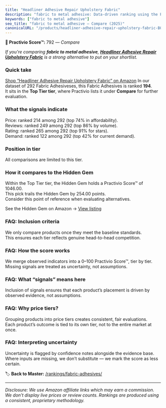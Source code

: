 ```yaml
---
title: "Headliner Adhesive Repair Upholstery Fabric"
description: "fabric to metal adhesive: Data-driven ranking using the Practivio Score™. Positioned by quality, value, demand, findability, momentum."
keywords: ["fabric to metal adhesive"]
seo_title: "fabric to metal adhesive — Compare (2025)"
canonicalURL: "/products/headliner-adhesive-repair-upholstery-fabric-B0DJ48GMS8/"
---
```


**🛒 Practivio Score™:** 792 — _Compare_


*If you're comparing **fabric to metal adhesive**, **[Headliner Adhesive Repair Upholstery Fabric](https://www.amazon.com/dp/B0DJ48GMS8?tag=practivio-20)** is a strong alternative to put on your shortlist.*
### Quick take
[Shop “Headliner Adhesive Repair Upholstery Fabric” on Amazon](https://www.amazon.com/dp/B0DJ48GMS8?tag=practivio-20)
In our dataset of 292 Fabric Adhesiveses, this Fabric Adhesives is ranked **194**.  
It sits in the **Top Tier tier**, where Practivio lists it under **Compare** for further evaluation.

### What the signals indicate
Price: ranked 214 among 292 (top 74% in affordability).  
Reviews: ranked 249 among 292 (top 86% by volume).  
Rating: ranked 265 among 292 (top 91% for stars).  
Demand: ranked 122 among 292 (top 42% for current demand).

### Position in tier
All comparisons are limited to this tier.

### How it compares to the Hidden Gem
Within the Top Tier tier, the Hidden Gem holds a Practivio Score™ of 1046.00.  
This pick trails the Hidden Gem by 254.00 points.  
Consider this point of reference when evaluating alternatives.  

See the Hidden Gem on Amazon → [View listing](https://www.amazon.com/dp/B007TSYNG8?tag=practivio-20)

### FAQ: Inclusion criteria
We only compare products once they meet the baseline standards.  
This ensures each tier reflects genuine head-to-head competition.

### FAQ: How the score works
We merge observed indicators into a 0–100 Practivio Score™, tier by tier.  
Missing signals are treated as uncertainty, not assumptions.

### FAQ: What “signals” means here
Inclusion of signals ensures that each product’s placement is driven by observed evidence, not assumptions.

### FAQ: Why price tiers?
Grouping products into price tiers creates consistent, fair evaluations.  
Each product’s outcome is tied to its own tier, not to the entire market at once.

### FAQ: Interpreting uncertainty
Uncertainty is flagged by confidence notes alongside the evidence base.  
Where inputs are missing, we don’t substitute — we mark the score as less certain.

<!-- Missing template for Compare/CompareWithinPriceClass -->


🏷️ **Back to Master:** [/rankings/fabric-adhesives/](/rankings/fabric-adhesives/)

---
_Disclosure: We use Amazon affiliate links which may earn a commission. We don’t display live prices or review counts. Rankings are produced using a consistent, proprietary methodology._
